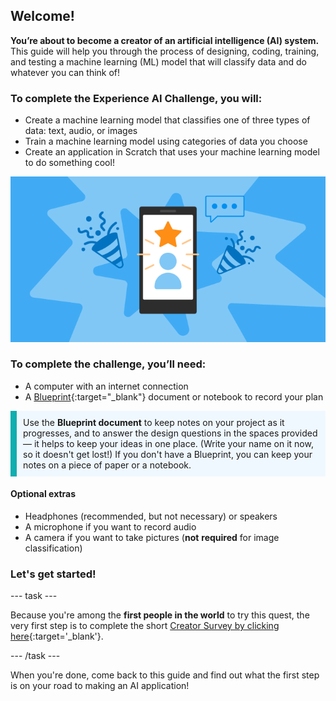 ## Welcome!
**You’re about to become a creator of an artificial intelligence (AI) system.** This guide will help you through the process of designing, coding, training, and testing a machine learning (ML) model that will classify data and do whatever you can think of!


### To complete the Experience AI Challenge, you will: 
+ Create a machine learning model that classifies one of three types of data: text, audio, or images
+ Train a machine learning model using categories of data you choose
+ Create an application in Scratch that uses your machine learning model to do something cool!


![A screenshot of a finished classification application with three colourful sprites showing different playlists and a bright background. You can see statistics for different values on the right - BPM, energy, danceability, speechiness, and happiness.](images/MLapp.png)

### To complete the challenge, you’ll need:
+ A computer with an internet connection
+ A [Blueprint](resources/blueprint.pdf){:target="_blank"} document or notebook to record your plan

<p style="border-left: solid; border-width:10px; border-color: #0faeb0; background-color: aliceblue; padding: 10px;">
Use the <b>Blueprint document</b> to keep notes on your project as it progresses, and to answer the design questions in the spaces provided — it helps to keep your ideas in one place. (Write your name on it now, so it doesn't get lost!) If you don't have a Blueprint, you can keep your notes on a piece of paper or a notebook.
</p>

#### Optional extras
+ Headphones (recommended, but not necessary) or speakers
+ A microphone if you want to record audio
+ A camera if you want to take pictures (**not** **required** for image classification)

### Let's get started!

--- task ---

Because you're among the **first people in the world** to try this quest, the very first step is to complete the short [Creator Survey by clicking here](https://cambridge.eu.qualtrics.com/jfe/form/SV_8psZlvVQvNNI4ke){:target='_blank'}.

--- /task ---

When you're done, come back to this guide and find out what the first step is on your road to making an AI application!

